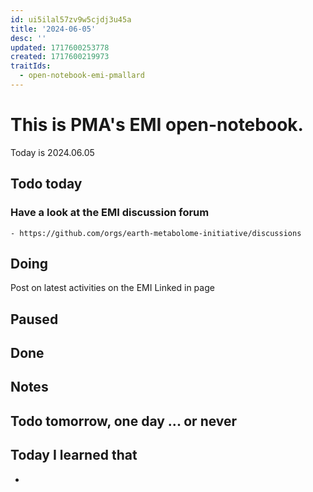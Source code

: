 ```yaml
---
id: ui5ilal57zv9w5cjdj3u45a
title: '2024-06-05'
desc: ''
updated: 1717600253778
created: 1717600219973
traitIds:
  - open-notebook-emi-pmallard
---
```


# This is PMA's EMI open-notebook.

Today is 2024.06.05

## Todo today

### Have a look at the EMI discussion forum
    - https://github.com/orgs/earth-metabolome-initiative/discussions
###
###

## Doing


Post on latest activities on the EMI Linked in page




## Paused

## Done

## Notes


## Todo tomorrow, one day ... or never

###
###
###


## Today I learned that

-